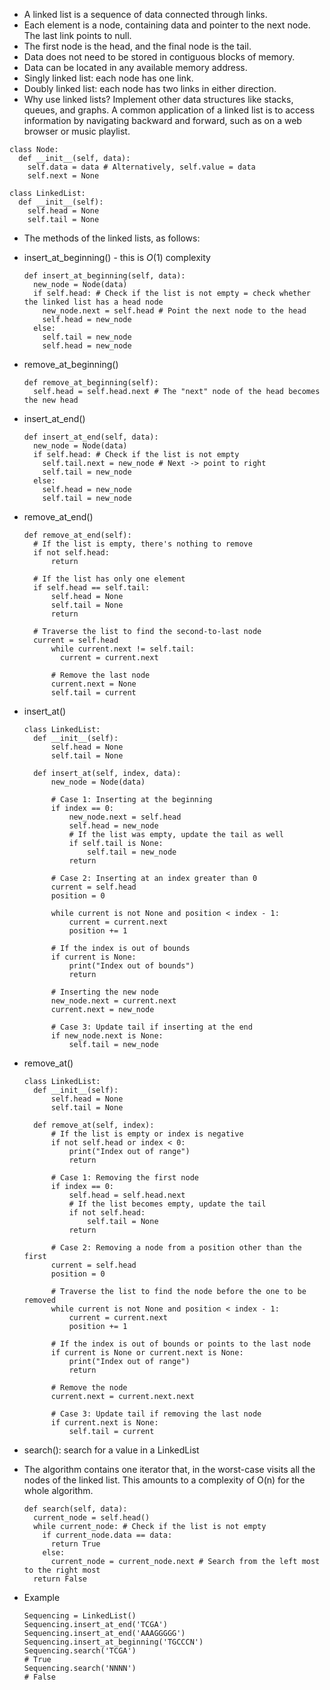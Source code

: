 - A linked list is a sequence of data connected through links.
- Each element is a node, containing data and pointer to the next node. The last link points to null.
- The first node is the head, and the final node is the tail.
- Data does not need to be stored in contiguous blocks of memory.
- Data can be located in any available memory address.
- Singly linked list: each node has one link.
- Doubly linked list: each node has two links in either direction.
- Why use linked lists? Implement other data structures like stacks, queues, and graphs. A common application of a linked list is to access information by navigating backward and forward, such as on a web browser or music playlist.

```
class Node:
  def __init__(self, data):
    self.data = data # Alternatively, self.value = data
    self.next = None
```

```
class LinkedList:
  def __init__(self):
    self.head = None
    self.tail = None
```

- The methods of the linked lists, as follows:
- insert_at_beginning() - this is $O(1)$ complexity
  ```
  def insert_at_beginning(self, data):
    new_node = Node(data)
    if self.head: # Check if the list is not empty = check whether the linked list has a head node
      new_node.next = self.head # Point the next node to the head
      self.head = new_node
    else:
      self.tail = new_node
      self.head = new_node
  ```
- remove_at_beginning()
  ```
  def remove_at_beginning(self):
    self.head = self.head.next # The "next" node of the head becomes the new head
  ```
- insert_at_end()
  ```
  def insert_at_end(self, data):
    new_node = Node(data)
    if self.head: # Check if the list is not empty
      self.tail.next = new_node # Next -> point to right
      self.tail = new_node
    else:
      self.head = new_node
      self.tail = new_node
  ```
- remove_at_end()
  ```
  def remove_at_end(self):
    # If the list is empty, there's nothing to remove
    if not self.head:
        return

    # If the list has only one element
    if self.head == self.tail:
        self.head = None
        self.tail = None
        return

    # Traverse the list to find the second-to-last node
    current = self.head
        while current.next != self.tail:
          current = current.next
  
        # Remove the last node
        current.next = None
        self.tail = current
  ```
- insert_at()
  ```
  class LinkedList:
    def __init__(self):
        self.head = None
        self.tail = None

    def insert_at(self, index, data):
        new_node = Node(data)

        # Case 1: Inserting at the beginning
        if index == 0:
            new_node.next = self.head
            self.head = new_node
            # If the list was empty, update the tail as well
            if self.tail is None:
                self.tail = new_node
            return

        # Case 2: Inserting at an index greater than 0
        current = self.head
        position = 0

        while current is not None and position < index - 1:
            current = current.next
            position += 1

        # If the index is out of bounds
        if current is None:
            print("Index out of bounds")
            return

        # Inserting the new node
        new_node.next = current.next
        current.next = new_node

        # Case 3: Update tail if inserting at the end
        if new_node.next is None:
            self.tail = new_node

  ```
- remove_at()
  ```
  class LinkedList:
    def __init__(self):
        self.head = None
        self.tail = None

    def remove_at(self, index):
        # If the list is empty or index is negative
        if not self.head or index < 0:
            print("Index out of range")
            return

        # Case 1: Removing the first node
        if index == 0:
            self.head = self.head.next
            # If the list becomes empty, update the tail
            if not self.head:
                self.tail = None
            return

        # Case 2: Removing a node from a position other than the first
        current = self.head
        position = 0

        # Traverse the list to find the node before the one to be removed
        while current is not None and position < index - 1:
            current = current.next
            position += 1

        # If the index is out of bounds or points to the last node
        if current is None or current.next is None:
            print("Index out of range")
            return

        # Remove the node
        current.next = current.next.next

        # Case 3: Update tail if removing the last node
        if current.next is None:
            self.tail = current

  ```
- search(): search for a value in a LinkedList
- The algorithm contains one iterator that, in the worst-case visits all the nodes of the linked list. This amounts to a complexity of O(n) for the whole algorithm.
  ```
  def search(self, data):
    current_node = self.head()
    while current_node: # Check if the list is not empty
      if current_node.data == data:
        return True
      else:
        current_node = current_node.next # Search from the left most to the right most
    return False
  ```


- Example
  ```
  Sequencing = LinkedList()
  Sequencing.insert_at_end('TCGA')
  Sequencing.insert_at_end('AAAGGGGG')
  Sequencing.insert_at_beginning('TGCCCN')
  Sequencing.search('TCGA')
  # True
  Sequencing.search('NNNN')
  # False
  ```
